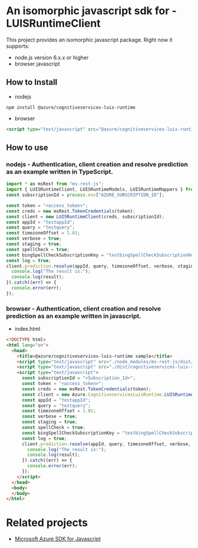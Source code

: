 # An isomorphic javascript sdk for - LUISRuntimeClient
This project provides an isomorphic javascript package. Right now it supports:
- node.js version 6.x.x or higher
- browser javascript

## How to Install

- nodejs
```
npm install @azure/cognitiveservices-luis-runtime
```
- browser
```html
<script type="text/javascript" src="@azure/cognitiveservices-luis-runtime/dist/cognitiveservices-luis-runtime.js"></script>
```

## How to use

### nodejs - Authentication, client creation and resolve prediction as an example written in TypeScript.

```ts
import * as msRest from "ms-rest-js";
import { LUISRuntimeClient, LUISRuntimeModels, LUISRuntimeMappers } from "@azure/cognitiveservices-luis-runtime";
const subscriptionId = process.env["AZURE_SUBSCRIPTION_ID"];

const token = "<access_token>";
const creds = new msRest.TokenCredentials(token);
const client = new LUISRuntimeClient(creds, subscriptionId);
const appId = "testappId";
const query = "testquery";
const timezoneOffset = 1.01;
const verbose = true;
const staging = true;
const spellCheck = true;
const bingSpellCheckSubscriptionKey = "testbingSpellCheckSubscriptionKey";
const log = true;
client.prediction.resolve(appId, query, timezoneOffset, verbose, staging, spellCheck, bingSpellCheckSubscriptionKey, log).then((result) => {
  console.log("The result is:");
  console.log(result);
}).catch((err) => {
  console.error(err);
});
```

### browser - Authentication, client creation and resolve prediction as an example written in javascript.

- index.html
```html
<!DOCTYPE html>
<html lang="en">
  <head>
    <title>@azure/cognitiveservices-luis-runtime sample</title>
    <script type="text/javascript" src="./node_modules/ms-rest-js/dist/msRest.browser.js"></script>
    <script type="text/javascript" src="./dist/cognitiveservices-luis-runtime.js"></script>
    <script type="text/javascript">
      const subscriptionId = "<Subscription_Id>";
      const token = "<access_token>";
      const creds = new msRest.TokenCredentials(token);
      const client = new Azure.CognitiveservicesLuisRuntime.LUISRuntimeClient(creds, subscriptionId);
      const appId = "testappId";
      const query = "testquery";
      const timezoneOffset = 1.01;
      const verbose = true;
      const staging = true;
      const spellCheck = true;
      const bingSpellCheckSubscriptionKey = "testbingSpellCheckSubscriptionKey";
      const log = true;
      client.prediction.resolve(appId, query, timezoneOffset, verbose, staging, spellCheck, bingSpellCheckSubscriptionKey, log).then((result) => {
        console.log("The result is:");
        console.log(result);
      }).catch((err) => {
        console.error(err);
      });
    </script>
  </head>
  <body>
  </body>
</html>
```

# Related projects
 - [Microsoft Azure SDK for Javascript](https://github.com/Azure/azure-sdk-for-js)
